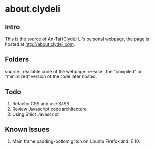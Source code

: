 about.clydeli
=============

Intro
---------------------

This is the source of An-Tai (Clyde) Li's personal webpage, the page is hosted at http://about.clydeli.com.


Folders
---------------------

source : readable code of the webpage.
release : the "compiled" or "minimized" version of the code later hosted.


Todo
---------------------

1. Refactor CSS and use SASS
2. Review Javascript code architecture
3. Using Strict Javascript


Known Issues
---------------------

1. Main frame padding-bottom glitch on Ubuntu Firefox and IE 10.



